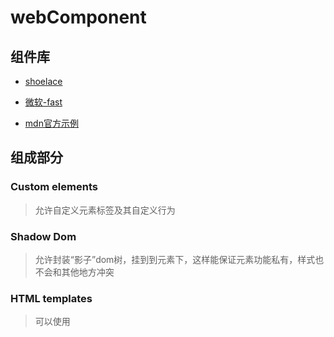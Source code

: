 # webComponent

## 组件库
- [shoelace](https://shoelace.style/getting-started/installation)

- [微软-fast](https://fast.design/docs/)
- [mdn官方示例](https://github.com/mdn/web-components-examples)

## 组成部分

### Custom elements

> 允许自定义元素标签及其自定义行为

### Shadow Dom

> 允许封装“影子”dom树，挂到到元素下，这样能保证元素功能私有，样式也不会和其他地方冲突

### HTML templates

> 可以使用<template />和<slot />编写不显示在页面中的标记模板，而且做到了可复用




